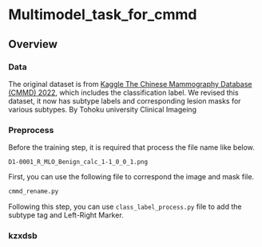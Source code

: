 # Multimodel_task_for_cmmd

## Overview

### Data
The original dataset is from [Kaggle The Chinese Mammography Database (CMMD) 2022](https://www.kaggle.com/datasets/tommyngx/cmmd2022), which includes the classification label. 
We revised this dataset, it now has subtype labels and corresponding lesion masks for various subtypes. By Tohoku university Clinical Imageing

### Preprocess

Before the training step, it is required that process the file name like below.
```
D1-0001_R_MLO_Benign_calc_1-1_0_0_1.png
```
First, you can use the following file to correspond the image and mask file.
```python
cmmd_rename.py
```
Following this step, you can use ```class_label_process.py``` file to add the subtype tag and  Left-Right Marker.


### kzxdsb



